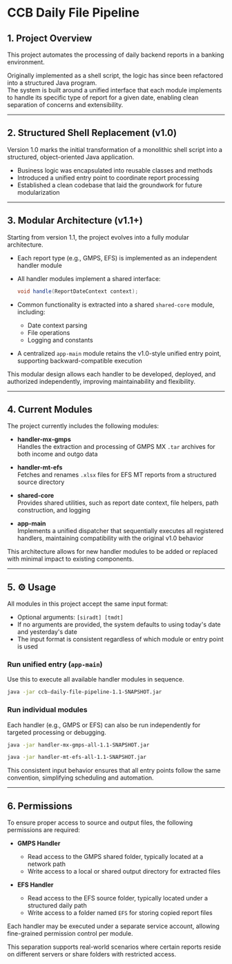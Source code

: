 # CCB Daily File Pipeline

## 1. Project Overview

This project automates the processing of daily backend reports in a banking environment.

Originally implemented as a shell script, the logic has since been refactored into a structured Java program.  
The system is built around a unified interface that each module implements to handle its specific type of report for a given date, enabling clean separation of concerns and extensibility.

---

## 2. Structured Shell Replacement (v1.0)

Version 1.0 marks the initial transformation of a monolithic shell script into a structured, object-oriented Java application.

- Business logic was encapsulated into reusable classes and methods
- Introduced a unified entry point to coordinate report processing
- Established a clean codebase that laid the groundwork for future modularization

---

## 3. Modular Architecture (v1.1+)

Starting from version 1.1, the project evolves into a fully modular architecture.

- Each report type (e.g., GMPS, EFS) is implemented as an independent handler module
- All handler modules implement a shared interface:
  ```java
  void handle(ReportDateContext context);
  ```
- Common functionality is extracted into a shared `shared-core` module, including:
  - Date context parsing
  - File operations
  - Logging and constants

- A centralized `app-main` module retains the v1.0-style unified entry point, supporting backward-compatible execution

This modular design allows each handler to be developed, deployed, and authorized independently, improving maintainability and flexibility.

---

## 4. Current Modules

The project currently includes the following modules:

- **handler-mx-gmps**  
  Handles the extraction and processing of GMPS MX `.tar` archives for both income and outgo data

- **handler-mt-efs**  
  Fetches and renames `.xlsx` files for EFS MT reports from a structured source directory

- **shared-core**  
  Provides shared utilities, such as report date context, file helpers, path construction, and logging

- **app-main**  
  Implements a unified dispatcher that sequentially executes all registered handlers, maintaining compatibility with the original v1.0 behavior

This architecture allows for new handler modules to be added or replaced with minimal impact to existing components.

---

## 5. ⚙️ Usage

All modules in this project accept the same input format:

- Optional arguments: `[siradt] [tmdt]`
- If no arguments are provided, the system defaults to using today's date and yesterday's date
- The input format is consistent regardless of which module or entry point is used

### Run unified entry (`app-main`)
Use this to execute all available handler modules in sequence.
```bash
java -jar ccb-daily-file-pipeline-1.1-SNAPSHOT.jar
```

### Run individual modules
Each handler (e.g., GMPS or EFS) can also be run independently for targeted processing or debugging.
```bash
java -jar handler-mx-gmps-all-1.1-SNAPSHOT.jar
```
```bash
java -jar handler-mt-efs-all-1.1-SNAPSHOT.jar
```
This consistent input behavior ensures that all entry points follow the same convention, simplifying scheduling and automation.

---

## 6. Permissions

To ensure proper access to source and output files, the following permissions are required:

- **GMPS Handler**
  - Read access to the GMPS shared folder, typically located at a network path
  - Write access to a local or shared output directory for extracted files

- **EFS Handler**
  - Read access to the EFS source folder, typically located under a structured daily path
  - Write access to a folder named `EFS` for storing copied report files

Each handler may be executed under a separate service account, allowing fine-grained permission control per module.

This separation supports real-world scenarios where certain reports reside on different servers or share folders with restricted access.

